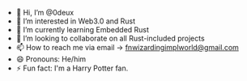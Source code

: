 - 👋 Hi, I’m @0deux
- 👀 I’m interested in Web3.0 and Rust
- 🌱 I’m currently learning Embedded Rust
- 💞️ I’m looking to collaborate on all Rust-included projects
- 📫 How to reach me via email -> fnwizardingimplworld@gmail.com
- 😄 Pronouns: He/him
- ⚡ Fun fact: I'm a Harry Potter fan.

<!---
0deux/0deux is a ✨ special ✨ repository because its `README.md` (this file) appears on your GitHub profile.
You can click the Preview link to take a look at your changes.
--->
